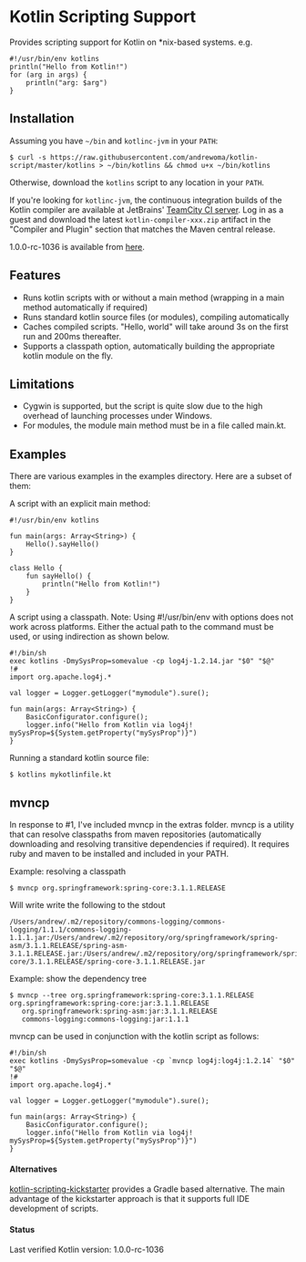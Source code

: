 Kotlin Scripting Support
========================

Provides scripting support for Kotlin on *nix-based systems. e.g.

    #!/usr/bin/env kotlins
    println("Hello from Kotlin!")
    for (arg in args) {
        println("arg: $arg")
    }

Installation
------------

Assuming you have `~/bin` and `kotlinc-jvm` in your `PATH`:

    $ curl -s https://raw.githubusercontent.com/andrewoma/kotlin-script/master/kotlins > ~/bin/kotlins && chmod u+x ~/bin/kotlins

Otherwise, download the `kotlins` script to any location in your `PATH`.

If you're looking for `kotlinc-jvm`, the continuous integration builds of the Kotlin compiler are available at JetBrains' [TeamCity CI server](http://teamcity.jetbrains.com/project.html?projectId=project67&tab=projectOverview). Log in as a guest and download the latest `kotlin-compiler-xxx.zip` artifact in the "Compiler and Plugin" section that matches the Maven central release.

1.0.0-rc-1036 is available from [here](https://teamcity.jetbrains.com/repository/download/bt345/691605:id/kotlin-compiler-1.0.0-rc-1036.zip).

Features
--------

* Runs kotlin scripts with or without a main method (wrapping in a main method automatically if required) 
* Runs standard kotlin source files (or modules), compiling automatically
* Caches compiled scripts. "Hello, world" will take around 3s on the first run and 200ms thereafter.   
* Supports a classpath option, automatically building the appropriate kotlin module on the fly.

Limitations
-----------

* Cygwin is supported, but the script is quite slow due to the high overhead of launching processes under Windows. 
* For modules, the module main method must be in a file called main.kt.

Examples
--------

There are various examples in the examples directory. Here are a subset of them:

A script with an explicit main method:

    #!/usr/bin/env kotlins

    fun main(args: Array<String>) {
        Hello().sayHello()
    }

    class Hello {
        fun sayHello() {
            println("Hello from Kotlin!")
        }
    }

A script using a classpath. Note: Using #!/usr/bin/env with options does not work across platforms. Either the actual path to the command must be used, or using indirection as shown below.

    #!/bin/sh 
    exec kotlins -DmySysProp=somevalue -cp log4j-1.2.14.jar "$0" "$@"
    !#
    import org.apache.log4j.*

    val logger = Logger.getLogger("mymodule").sure();

    fun main(args: Array<String>) {
        BasicConfigurator.configure();
        logger.info("Hello from Kotlin via log4j! mySysProp=${System.getProperty("mySysProp")}")
    }

Running a standard kotlin source file:

    $ kotlins mykotlinfile.kt
    
mvncp
-----

In response to #1, I've included mvncp in the extras folder. mvncp is a utility that can resolve classpaths from maven repositories (automatically downloading and resolving transitive dependencies if required).
It requires ruby and maven to be installed and included in your PATH.

Example: resolving a classpath

    $ mvncp org.springframework:spring-core:3.1.1.RELEASE

Will write write the following to the stdout

    /Users/andrew/.m2/repository/commons-logging/commons-logging/1.1.1/commons-logging-1.1.1.jar:/Users/andrew/.m2/repository/org/springframework/spring-asm/3.1.1.RELEASE/spring-asm-3.1.1.RELEASE.jar:/Users/andrew/.m2/repository/org/springframework/spring-core/3.1.1.RELEASE/spring-core-3.1.1.RELEASE.jar

Example: show the dependency tree

    $ mvncp --tree org.springframework:spring-core:3.1.1.RELEASE
    org.springframework:spring-core:jar:3.1.1.RELEASE
       org.springframework:spring-asm:jar:3.1.1.RELEASE
       commons-logging:commons-logging:jar:1.1.1

mvncp can be used in conjunction with the kotlin script as follows:

    #!/bin/sh 
    exec kotlins -DmySysProp=somevalue -cp `mvncp log4j:log4j:1.2.14` "$0" "$@"
    !#
    import org.apache.log4j.*

    val logger = Logger.getLogger("mymodule").sure();

    fun main(args: Array<String>) {
        BasicConfigurator.configure();
        logger.info("Hello from Kotlin via log4j! mySysProp=${System.getProperty("mySysProp")}")
    }

#### Alternatives
[kotlin-scripting-kickstarter](https://github.com/andrewoma/kotlin-scripting-kickstarter) provides a Gradle based alternative. The main advantage of the kickstarter approach is that it supports full IDE development of scripts.

#### Status
Last verified Kotlin version: 1.0.0-rc-1036
